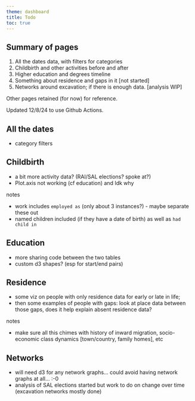 ```yaml
---
theme: dashboard
title: Todo
toc: true
---
```


Summary of pages
------

1. All the dates data, with filters for categories
2. Childbirth and other activities before and after
3. Higher education and degrees timeline 
4. Something about residence and gaps in it [not started] 
6. Networks around excavation; if there is enough data. [analysis WIP] 

Other pages retained (for now) for reference. 

Updated 12/8/24 to use Github Actions.


All the dates
------------
 
- category filters



Childbirth
----------

- a bit more activity data? (RAI/SAL elections? spoke at?)
- Plot.axis not working (cf education) and Idk why

notes
- work includes `employed as` (only about 3 instances?) - maybe separate these out
- named children included (if they have a date of birth) as well as `had child in`

Education
--------

- more sharing code between the two tables 
- custom d3 shapes? (esp for start/end pairs)


Residence
--------

- some viz on people with only residence data for early or late in life; 
- then some examples of people with gaps: look at place data between those gaps, does it help explain absent residence data? 

notes
- make sure all this chimes with history of inward migration, socio-economic class dynamics [town/country, family homes], etc


Networks
-------

- will need d3 for any network graphs... could avoid having network graphs at all... :-0
- analysis of SAL elections started but work to do on change over time (excavation networks mostly done)
